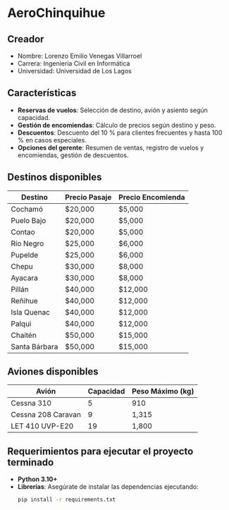 # AeroChinquihue

## Creador
- Nombre: Lorenzo Emilio Venegas Villarroel
- Carrera: Ingeniería Civil en Informática
- Universidad: Universidad de Los Lagos


## Características

- **Reservas de vuelos**: Selección de destino, avión y asiento según capacidad.
- **Gestión de encomiendas**: Cálculo de precios según destino y peso.
- **Descuentos**: Descuento del 10 % para clientes frecuentes y hasta 100 % en casos especiales.
- **Opciones del gerente**: Resumen de ventas, registro de vuelos y encomiendas, gestión de descuentos.

## Destinos disponibles

| Destino          | Precio Pasaje | Precio Encomienda |
|-------------------|--------------|-------------------|
| Cochamó          | $20,000      | $5,000            |
| Puelo Bajo       | $20,000      | $5,000            |
| Contao           | $20,000      | $5,000            |
| Río Negro        | $25,000      | $6,000            |
| Pupelde          | $25,000      | $6,000            |
| Chepu            | $30,000      | $8,000            |
| Ayacara          | $30,000      | $8,000            |
| Pillán           | $40,000      | $12,000           |
| Reñihue          | $40,000      | $12,000           |
| Isla Quenac      | $40,000      | $12,000           |
| Palqui           | $40,000      | $12,000           |
| Chaitén          | $50,000      | $15,000           |
| Santa Bárbara    | $50,000      | $15,000           |

## Aviones disponibles

| Avión               | Capacidad | Peso Máximo (kg) |
|---------------------|-----------|------------------|
| Cessna 310          | 5         | 910              |
| Cessna 208 Caravan  | 9         | 1,315            |
| LET 410 UVP-E20     | 19        | 1,800            |

## Requerimientos para ejecutar el proyecto terminado

- **Python 3.10+**
- **Librerías**: Asegúrate de instalar las dependencias ejecutando:
  ```bash
  pip install -r requirements.txt
